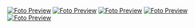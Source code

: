[![Foto Preview](fotos/401-500.avif)](https://20essentials.github.io/401-500/)
[![Foto Preview](fotos/301-400.avif)](https://20essentials.github.io/301-400/)
[![Foto Preview](fotos/201-300.avif)](https://20essentials.github.io/201-300/)
[![Foto Preview](fotos/101-200.avif)](https://20essentials.github.io/101-200/)
[![Foto Preview](fotos/001-100.avif)](https://20essentials.github.io/001-100/)
